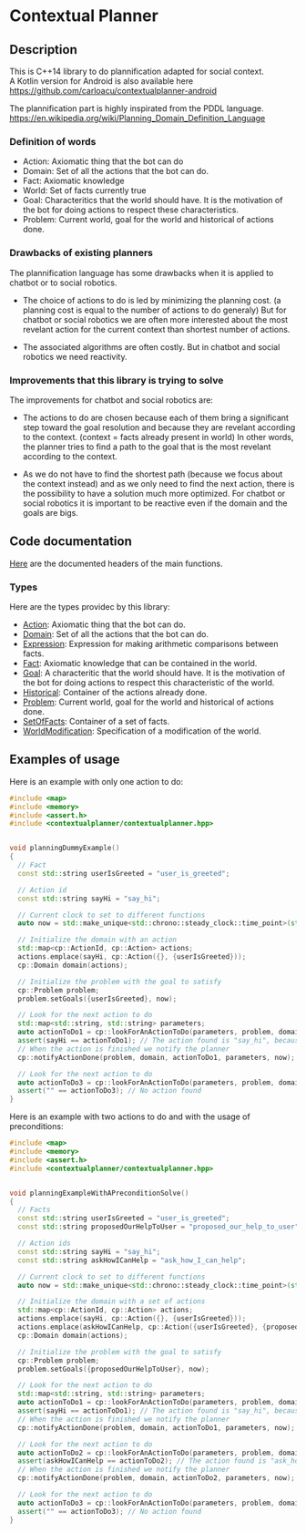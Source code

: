 # Contextual Planner


## Description

This is C++14 library to do plannification adapted for social context.<br/>
A Kotlin version for Android is also available here https://github.com/carloacu/contextualplanner-android

The plannification part is highly inspirated from the PDDL language.<br/>
https://en.wikipedia.org/wiki/Planning_Domain_Definition_Language


### Definition of words

 * Action: Axiomatic thing that the bot can do
 * Domain: Set of all the actions that the bot can do.
 * Fact: Axiomatic knowledge
 * World: Set of facts currently true
 * Goal: Characteritics that the world should have. It is the motivation of the bot for doing actions to respect these characteristics.
 * Problem: Current world, goal for the world and historical of actions done.


### Drawbacks of existing planners

The plannification language has some drawbacks when it is applied to chatbot or to social robotics.

 * The choice of actions to do is led by minimizing the planning cost. (a planning cost is equal to the number of actions to do generaly)
   But for chatbot or social robotics we are often more interested about the most revelant action for the current context than shortest number of actions.

 * The associated algorithms are often costly. But in chatbot and social robotics we need reactivity.



### Improvements that this library is trying to solve


The improvements for chatbot and social robotics are:

 * The actions to do are chosen because each of them bring a significant step toward the goal resolution and
   because they are revelant according to the context. (context = facts already present in world)
   In other words, the planner tries to find a path to the goal that is the most revelant according to the context.

 * As we do not have to find the shortest path (because we focus about the context instead) and as we only need to find the next
   action, there is the possibility to have a solution much more optimized. For chatbot or social robotics it is important
   to be reactive even if the domain and the goals are bigs.



## Code documentation


[Here](include/contextualplanner/contextualplanner.hpp) are the documented headers of the main functions.

### Types

Here are the types providec by this library:

 * [Action](include/contextualplanner/types/action.hpp): Axiomatic thing that the bot can do.
 * [Domain](include/contextualplanner/types/domain.hpp): Set of all the actions that the bot can do.
 * [Expression](include/contextualplanner/types/expression.hpp): Expression for making arithmetic comparisons between facts.
 * [Fact](include/contextualplanner/types/fact.hpp): Axiomatic knowledge that can be contained in the world.
 * [Goal](include/contextualplanner/types/goal.hpp): A characteritic that the world should have. It is the motivation of the bot for doing actions to respect this characteristic of the world.
 * [Historical](include/contextualplanner/types/historical.hpp): Container of the actions already done.
 * [Problem](include/contextualplanner/types/historical.hpp): Current world, goal for the world and historical of actions done.
 * [SetOfFacts](include/contextualplanner/types/setoffacts.hpp): Container of a set of facts.
 * [WorldModification](include/contextualplanner/types/worldmodification.hpp): Specification of a modification of the world.



## Examples of usage


Here is an example with only one action to do:

```cpp
#include <map>
#include <memory>
#include <assert.h>
#include <contextualplanner/contextualplanner.hpp>


void planningDummyExample()
{
  // Fact
  const std::string userIsGreeted = "user_is_greeted";

  // Action id
  const std::string sayHi = "say_hi";

  // Current clock to set to different functions
  auto now = std::make_unique<std::chrono::steady_clock::time_point>(std::chrono::steady_clock::now());

  // Initialize the domain with an action
  std::map<cp::ActionId, cp::Action> actions;
  actions.emplace(sayHi, cp::Action({}, {userIsGreeted}));
  cp::Domain domain(actions);

  // Initialize the problem with the goal to satisfy
  cp::Problem problem;
  problem.setGoals({userIsGreeted}, now);

  // Look for the next action to do
  std::map<std::string, std::string> parameters;
  auto actionToDo1 = cp::lookForAnActionToDo(parameters, problem, domain, now);
  assert(sayHi == actionToDo1); // The action found is "say_hi", because it is needed to satisfy the preconditions of "ask_how_I_can_help"
  // When the action is finished we notify the planner
  cp::notifyActionDone(problem, domain, actionToDo1, parameters, now);

  // Look for the next action to do
  auto actionToDo3 = cp::lookForAnActionToDo(parameters, problem, domain, now);
  assert("" == actionToDo3); // No action found
}
```


Here is an example with two actions to do and with the usage of preconditions:


```cpp
#include <map>
#include <memory>
#include <assert.h>
#include <contextualplanner/contextualplanner.hpp>


void planningExampleWithAPreconditionSolve()
{
  // Facts
  const std::string userIsGreeted = "user_is_greeted";
  const std::string proposedOurHelpToUser = "proposed_our_help_to_user";

  // Action ids
  const std::string sayHi = "say_hi";
  const std::string askHowICanHelp = "ask_how_I_can_help";

  // Current clock to set to different functions
  auto now = std::make_unique<std::chrono::steady_clock::time_point>(std::chrono::steady_clock::now());

  // Initialize the domain with a set of actions
  std::map<cp::ActionId, cp::Action> actions;
  actions.emplace(sayHi, cp::Action({}, {userIsGreeted}));
  actions.emplace(askHowICanHelp, cp::Action({userIsGreeted}, {proposedOurHelpToUser}));
  cp::Domain domain(actions);

  // Initialize the problem with the goal to satisfy
  cp::Problem problem;
  problem.setGoals({proposedOurHelpToUser}, now);

  // Look for the next action to do
  std::map<std::string, std::string> parameters;
  auto actionToDo1 = cp::lookForAnActionToDo(parameters, problem, domain, now);
  assert(sayHi == actionToDo1); // The action found is "say_hi", because it is needed to satisfy the preconditions of "ask_how_I_can_help"
  // When the action is finished we notify the planner
  cp::notifyActionDone(problem, domain, actionToDo1, parameters, now);

  // Look for the next action to do
  auto actionToDo2 = cp::lookForAnActionToDo(parameters, problem, domain, now);
  assert(askHowICanHelp == actionToDo2); // The action found is "ask_how_I_can_help"
  // When the action is finished we notify the planner
  cp::notifyActionDone(problem, domain, actionToDo2, parameters, now);

  // Look for the next action to do
  auto actionToDo3 = cp::lookForAnActionToDo(parameters, problem, domain, now);
  assert("" == actionToDo3); // No action found
}
```
